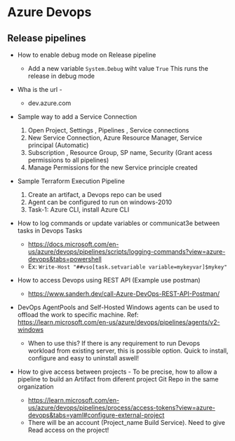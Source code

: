Azure Devops 
============

Release pipelines
-----------------

* How to enable debug mode on Release pipeline 
    -   Add a new variable `System.Debug` wiht value `True` This runs the release in debug mode 

* Wha is the url - 
    -   dev.azure.com

* Sample way to add a Service Connection
    1. Open Project, Settings , Pipelines , Service connections 
    2. New Service Connection, Azure Resource Manager, Service principal (Automatic) 
    3. Subscription , Resource Group, SP name, Security (Grant acess permissions to all pipelines)
    4. Manage Permissions for the new Service principle created 


* Sample Terraform Execution Pipeline
    1. Create an artifact, a Devops repo can be used 
    2. Agent can be configured to run on windows-2010
    3. Task-1: Azure CLI, install Azure CLI 


* How to log commands or update variables or communicat3e between tasks in Devops Tasks 
    -   https://docs.microsoft.com/en-us/azure/devops/pipelines/scripts/logging-commands?view=azure-devops&tabs=powershell
    -   Ex: `Write-Host "##vso[task.setvariable variable=mykeyvar]$mykey"`

* How to access Devops using REST API (Example use postman)
    - https://www.sanderh.dev/call-Azure-DevOps-REST-API-Postman/


* DevOps AgentPools and Self-Hosted Windows agents can be used to offload the work to specific machine. Ref: https://learn.microsoft.com/en-us/azure/devops/pipelines/agents/v2-windows
  * When to use this? If there is any  requirement to run Devops workload from existing server, this is possible option. Quick to install, configure and easy to uninstall aswell! 

* How to give access between projects - To be precise, how to allow a pipeline to build an Artifact from diferent project Git Repo in the same organization
  * https://learn.microsoft.com/en-us/azure/devops/pipelines/process/access-tokens?view=azure-devops&tabs=yaml#configure-external-project
  * There will be an account (Project_name Build Service). Need to give Read access on the project!

